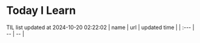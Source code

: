 # Today I Learn 
TIL list updated at 2024-10-20 02:22:02
| name | url | updated time |
| :--- | -- | -- |
